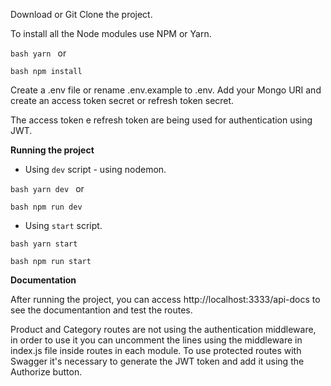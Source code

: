 Download or Git Clone the project.

To install all the Node modules use NPM or Yarn.

`bash
yarn
`
or

`bash
npm install
`

Create a .env file or rename .env.example to .env. Add your Mongo URI and create an access token secret or refresh token secret.

The access token e refresh token are being used for authentication using JWT.

<strong>Running the project</strong>

- Using `dev` script - using nodemon.

`bash
yarn dev
`
or

`bash
npm run dev
`

- Using `start` script.

`bash
yarn start
`

`bash
npm run start
`

<strong>Documentation</strong>

After running the project, you can access http://localhost:3333/api-docs to see the documentantion and test the routes.

Product and Category routes are not using the authentication middleware, in order to use it you can uncomment the lines using the middleware in index.js file inside routes in each module. To use protected routes with Swagger it's necessary to generate the JWT token and add it using the Authorize button.

